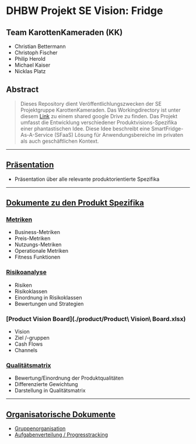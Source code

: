 # DHBW Projekt SE Vision: Fridge
## Team KarottenKameraden (KK)
* Christian Bettermann
* Christoph Fischer
* Philip Herold
* Michael Kaiser
* Nicklas Platz

## Abstract
> Dieses Repository dient Veröffentlichlungszwecken der SE Projektgruppe KarottenKameraden. Das Workingdirectory ist unter diesem [Link](https://drive.google.com/drive/folders/1BEV6ju40klrx6Xig3aPTrSnfzu5J7htP?usp=sharing) zu einem shared google Drive zu finden. Das Projekt umfasst die Entwicklung verschiedener Produktvisions-Spezifika einer phantastischen Idee. Diese Idee beschreibt eine SmartFridge-As-A-Service (SFaaS) Lösung für Anwendungsbereiche im privaten als auch geschäftlichen Kontext.
---

## [Präsentation](./presentation.pptx)
* Präsentation über alle relevante produktorientierte Spezifika

---

## [Dokumente zu den Produkt Spezifika](./product)

### [Metriken](./product/Metrics.docx)
* Business-Metriken
* Preis-Metriken
* Nutzungs-Metriken
* Operationale Metriken
* Fitness Funktionen

### [Risikoanalyse](./product/Risikoanalyse.xlsx)
* Risiken
* Risikoklassen
* Einordnung in Risikoklassen
* Bewertungen und Strategien

### [Product Vision Board](./product/Product\ Vision\ Board.xlsx)
* Vision
* Ziel /-gruppen
* Cash Flows
* Channels

### [Qualitätsmatrix](./product/Qualitätsmatrix.xlsx")
* Bewertung/Einordnung der Produktqualitäten
* Differenzierte Gewichtung
* Darstellung in Qualitätsmatrix

---

## [Organisatorische Dokumente](./orga)

* [Gruppenorganisation](./orga/Vorgehensweise.docx)
* [Aufgabenverteilung / Progresstracking](./orga/ToDo.xlsx)
